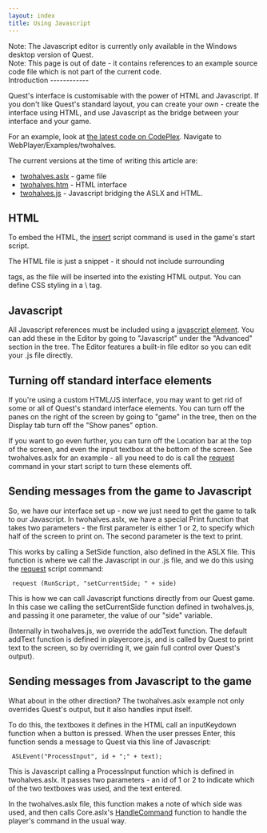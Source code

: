 ```yaml
---
layout: index
title: Using Javascript
---
```


<div class="alert alert-info">
Note: The Javascript editor is currently only available in the Windows desktop version of Quest.

</div>
<div class="alert alert-info">
Note: This page is out of date - it contains references to an example source code file which is not part of the current code.

</div>
Introduction
------------

Quest's interface is customisable with the power of HTML and Javascript. If you don't like Quest's standard layout, you can create your own - create the interface using HTML, and use Javascript as the bridge between your interface and your game.

For an example, look at [the latest code on CodePlex](http://quest.codeplex.com/SourceControl/BrowseLatest). Navigate to WebPlayer/Examples/twohalves.

The current versions at the time of writing this article are:

-   [twohalves.aslx](http://quest.codeplex.com/SourceControl/changeset/view/2ac3e5c8eff3#WebPlayer%2fExamples%2ftwohalves%2ftwohalves.aslx) - game file
-   [twohalves.htm](http://quest.codeplex.com/SourceControl/changeset/view/2ac3e5c8eff3#WebPlayer%2fExamples%2ftwohalves%2ftwohalves.htm) - HTML interface
-   [twohalves.js](http://quest.codeplex.com/SourceControl/changeset/view/2ac3e5c8eff3#WebPlayer%2fExamples%2ftwohalves%2ftwohalves.js) - Javascript bridging the ASLX and HTML.

HTML
----

To embed the HTML, the [insert](../scripts/insert.html) script command is used in the game's start script.

The HTML file is just a snippet - it should not include surrounding

<html>
tags, as the file will be inserted into the existing HTML output. You can define CSS styling in a \<style\> tag.

Javascript
----------

All Javascript references must be included using a [javascript element](../elements/javascript.html). You can add these in the Editor by going to "Javascript" under the "Advanced" section in the tree. The Editor features a built-in file editor so you can edit your .js file directly.

Turning off standard interface elements
---------------------------------------

If you're using a custom HTML/JS interface, you may want to get rid of some or all of Quest's standard interface elements. You can turn off the panes on the right of the screen by going to "game" in the tree, then on the Display tab turn off the "Show panes" option.

If you want to go even further, you can turn off the Location bar at the top of the screen, and even the input textbox at the bottom of the screen. See twohalves.aslx for an example - all you need to do is call the [request](../scripts/request.html) command in your start script to turn these elements off.

Sending messages from the game to Javascript
--------------------------------------------

So, we have our interface set up - now we just need to get the game to talk to our Javascript. In twohalves.aslx, we have a special Print function that takes two parameters - the first parameter is either 1 or 2, to specify which half of the screen to print on. The second parameter is the text to print.

This works by calling a SetSide function, also defined in the ASLX file. This function is where we call the Javascript in our .js file, and we do this using the [request](../scripts/request.html) script command:

     request (RunScript, "setCurrentSide; " + side)

This is how we can call Javascript functions directly from our Quest game. In this case we calling the setCurrentSide function defined in twohalves.js, and passing it one parameter, the value of our "side" variable.

(Internally in twohalves.js, we override the addText function. The default addText function is defined in playercore.js, and is called by Quest to print text to the screen, so by overriding it, we gain full control over Quest's output).

Sending messages from Javascript to the game
--------------------------------------------

What about in the other direction? The twohalves.aslx example not only overrides Quest's output, but it also handles input itself.

To do this, the textboxes it defines in the HTML call an inputKeydown function when a button is pressed. When the user presses Enter, this function sends a message to Quest via this line of Javascript:

     ASLEvent("ProcessInput", id + ";" + text);

This is Javascript calling a ProcessInput function which is defined in twohalves.aslx. It passes two parameters - an id of 1 or 2 to indicate which of the two textboxes was used, and the text entered.

In the twohalves.aslx file, this function makes a note of which side was used, and then calls Core.aslx's [HandleCommand](../functions/corelibrary/handlecommand.html) function to handle the player's command in the usual way.

